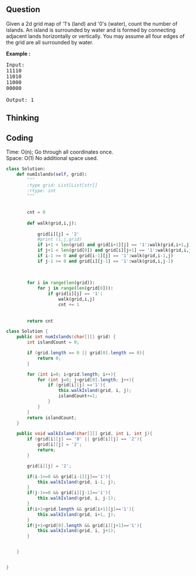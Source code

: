## Question
Given a 2d grid map of '1's (land) and '0's (water), count the number of islands. An island is surrounded by water and is formed by connecting adjacent lands horizontally or vertically. You may assume all four edges of the grid are all surrounded by water.

**Example :**   
<pre>
Input:
11110
11010
11000
00000

Output: 1
</pre>

## Thinking

## Coding
Time: O(n); Go through all coordinates once.<br>
Space: O(1) No additional space used.
```python
class Solution:
    def numIslands(self, grid):
        """
        :type grid: List[List[str]]
        :rtype: int
        """
        
        
        cnt = 0
        
        def walk(grid,i,j):
            
            grid[i][j] = '2'
            #print (i,j,grid)
            if i+1 < len(grid) and grid[i+1][j] == '1':walk(grid,i+1,j)
            if j+1 < len(grid[0]) and grid[i][j+1] == '1':walk(grid,i,j+1)
            if i-1 >= 0 and grid[i-1][j] == '1':walk(grid,i-1,j)
            if j-1 >= 0 and grid[i][j-1] == '1':walk(grid,i,j-1)
            
            
        
        for i in range(len(grid)):
            for j in range(len(grid[0])):
                if grid[i][j] == '1':
                    walk(grid,i,j)
                    cnt += 1
                    
                
        return cnt
```
```java
class Solution {
    public int numIslands(char[][] grid) {
        int islandCount = 0;

        if (grid.length == 0 || grid[0].length == 0){
            return 0;
        }

        for (int i=0; i<grid.length; i++){
            for (int j=0; j<grid[0].length; j++){
                if (grid[i][j] =='1'){
                    this.walkIsland(grid, i, j);
                    islandCount+=1;
                }
            }
        }
        return islandCount;
    }

    public void walkIsland(char[][] grid, int i, int j){
        if (grid[i][j] == '0' || grid[i][j] == '2'){
            grid[i][j] = '2';
            return;
        }

        grid[i][j] = '2';

        if(i-1>=0 && grid[i-1][j]=='1'){
            this.walkIsland(grid, i-1, j);
        }
        if(j-1>=0 && grid[i][j-1]=='1'){
            this.walkIsland(grid, i, j-1);
        }
        if(i+1<grid.length && grid[i+1][j]=='1'){
            this.walkIsland(grid, i+1, j);
        }
        if(j+1<grid[0].length && grid[i][j+1]=='1'){
            this.walkIsland(grid, i, j+1);
        }


    }


}
```
